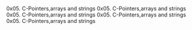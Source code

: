 0x05. C-Pointers,arrays and strings 0x05. C-Pointers,arrays and strings 0x05. C-Pointers,arrays and strings 0x05. C-Pointers,arrays and strings 0x05. C-Pointers,arrays and strings 
